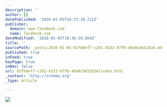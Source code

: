 ```yaml
---
description: ''
author: []
datePublished: '2016-01-05T18:37:10.721Z'
publisher:
  domain: www.facebook.com
  name: facebook.com
dateModified: '2016-01-05T18:36:19.864Z'
title: ''
sourcePath: _posts/2016-01-05-92fb8ef7-c261-4333-87f0-40a0cb652d34.md
published: true
inFeed: true
hasPage: true
inNav: false
url: 92fb8ef7-c261-4333-87f0-40a0cb652d34/index.html
_context: 'http://schema.org'
_type: Article

---
```

![](https://scontent.xx.fbcdn.net/hphotos-xft1/t31.0-8/s2048x2048/11951588_10153625367616388_1526571672806855075_o.jpg)